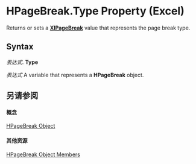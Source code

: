 
# HPageBreak.Type Property (Excel)

Returns or sets a  **[XlPageBreak](8e8f88fd-d12d-077d-bf36-a9084771fa41.md)** value that represents the page break type.


## Syntax

 _表达式_. **Type**

 _表达式_ A variable that represents a **HPageBreak** object.


## 另请参阅


#### 概念


[HPageBreak Object](8fc96958-33ab-8251-f627-4769b5eab97f.md)
#### 其他资源


[HPageBreak Object Members](http://msdn.microsoft.com/library/32b561ff-a0cf-142b-0a46-c622a42b6125%28Office.15%29.aspx)